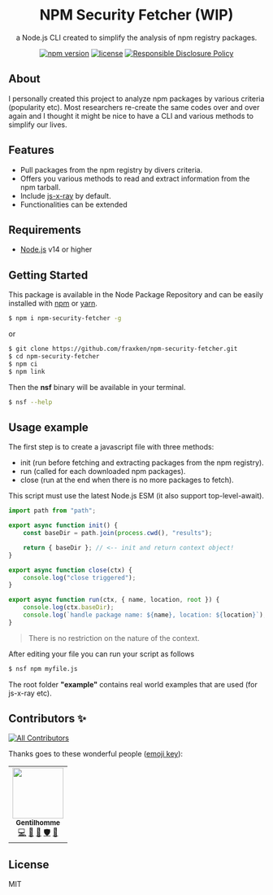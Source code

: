 <p align="center"><h1 align="center">
  NPM Security Fetcher (WIP)
</h1>

<p align="center">
  a Node.js CLI created to simplify the analysis of npm registry packages.
</p>

<p align="center">
    <a href="https://github.com/fraxken/npm-security-fetcher"><img src="https://img.shields.io/github/package-json/v/fraxken/npm-security-fetcher?style=flat-square" alt="npm version"></a>
    <a href="https://github.com/fraxken/npm-security-fetcher"><img src="https://img.shields.io/github/license/fraxken/npm-security-fetcher?style=flat-square" alt="license"></a>
    <a href="./SECURITY.md"><img src="https://img.shields.io/badge/Security-Responsible%20Disclosure-yellow.svg?style=flat-square" alt="Responsible Disclosure Policy" /></a>
</p>

## About

I personally created this project to analyze npm packages by various criteria (popularity etc). Most researchers re-create the same codes over and over again and I thought it might be nice to have a CLI and various methods to simplify our lives.

## Features

- Pull packages from the npm registry by divers criteria.
- Offers you various methods to read and extract information from the npm tarball.
- Include [js-x-ray](https://github.com/fraxken/js-x-ray) by default.
- Functionalities can be extended

## Requirements
- [Node.js](https://nodejs.org/en/) v14 or higher

## Getting Started

This package is available in the Node Package Repository and can be easily installed with [npm](https://docs.npmjs.com/getting-started/what-is-npm) or [yarn](https://yarnpkg.com).

```bash
$ npm i npm-security-fetcher -g
```

or

```bash
$ git clone https://github.com/fraxken/npm-security-fetcher.git
$ cd npm-security-fetcher
$ npm ci
$ npm link
```

Then the **nsf** binary will be available in your terminal.

```bash
$ nsf --help
```

## Usage example

The first step is to create a javascript file with three methods:
- init (run before fetching and extracting packages from the npm registry).
- run (called for each downloaded npm packages).
- close (run at the end when there is no more packages to fetch).

This script must use the latest Node.js ESM (it also support top-level-await).

```js
import path from "path";

export async function init() {
    const baseDir = path.join(process.cwd(), "results");

    return { baseDir }; // <-- init and return context object!
}

export async function close(ctx) {
    console.log("close triggered");
}

export async function run(ctx, { name, location, root }) {
    console.log(ctx.baseDir);
    console.log(`handle package name: ${name}, location: ${location}`);
}
```

> There is no restriction on the nature of the context.

After editing your file you can run your script as follows
```bash
$ nsf npm myfile.js
```

The root folder **"example"** contains real world examples that are used (for js-x-ray etc).


## Contributors ✨

<!-- ALL-CONTRIBUTORS-BADGE:START - Do not remove or modify this section -->
[![All Contributors](https://img.shields.io/badge/all_contributors-1-orange.svg?style=flat-square)](#contributors-)
<!-- ALL-CONTRIBUTORS-BADGE:END -->

Thanks goes to these wonderful people ([emoji key](https://allcontributors.org/docs/en/emoji-key)):

<!-- ALL-CONTRIBUTORS-LIST:START - Do not remove or modify this section -->
<!-- prettier-ignore-start -->
<!-- markdownlint-disable -->
<table>
  <tr>
    <td align="center"><a href="https://www.linkedin.com/in/thomas-gentilhomme/"><img src="https://avatars.githubusercontent.com/u/4438263?v=4?s=100" width="100px;" alt=""/><br /><sub><b>Gentilhomme</b></sub></a><br /><a href="https://github.com/NodeSecure/npm-security-fetcher/commits?author=fraxken" title="Code">💻</a> <a href="https://github.com/NodeSecure/npm-security-fetcher/commits?author=fraxken" title="Documentation">📖</a> <a href="https://github.com/NodeSecure/npm-security-fetcher/pulls?q=is%3Apr+reviewed-by%3Afraxken" title="Reviewed Pull Requests">👀</a> <a href="#security-fraxken" title="Security">🛡️</a> <a href="https://github.com/NodeSecure/npm-security-fetcher/issues?q=author%3Afraxken" title="Bug reports">🐛</a></td>
  </tr>
</table>

<!-- markdownlint-restore -->
<!-- prettier-ignore-end -->

<!-- ALL-CONTRIBUTORS-LIST:END -->

## License
MIT
